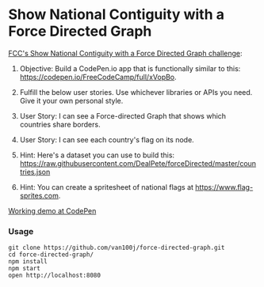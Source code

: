 Show National Contiguity with a Force Directed Graph 
=====================

[FCC's Show National Contiguity with a Force Directed Graph challenge](https://www.freecodecamp.com/challenges/show-national-contiguity-with-a-force-directed-graph):

1. Objective: Build a CodePen.io app that is functionally similar to this: https://codepen.io/FreeCodeCamp/full/xVopBo.

2. Fulfill the below user stories. Use whichever libraries or APIs you need. Give it your own personal style.

3. User Story: I can see a Force-directed Graph that shows which countries share borders.

4. User Story: I can see each country's flag on its node.

5. Hint: Here's a dataset you can use to build this: https://raw.githubusercontent.com/DealPete/forceDirected/master/countries.json

6. Hint: You can create a spritesheet of national flags at https://www.flag-sprites.com.

[Working demo at CodePen](http://codepen.io/van100j/full/NdqEYY/)

### Usage

```
git clone https://github.com/van100j/force-directed-graph.git
cd force-directed-graph/
npm install
npm start
open http://localhost:8080
```
